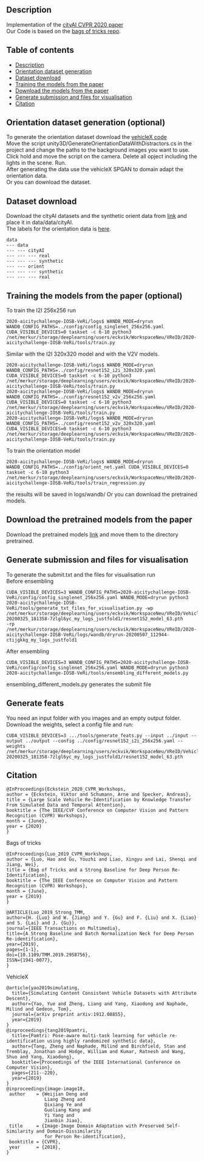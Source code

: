 ## Description
Implementation of the [cityAI CVPR 2020 paper](https://drive.google.com/open?id=1Cm25GNSpBQ11t4jujq6W8wA5JrxLDB2L)<br />
Our Code is based on the [bags of tricks repo](https://github.com/michuanhaohao/reid-strong-baseline). 
## Table of contents

- [Description](#description)
- [Orientation dataset generation](#dataset-generation)
- [Dataset download](#dataset-download )
- [Training the models from the paper](#training-the-models-from-the-paper)
- [Download the models from the paper](#download-the-models-from-the-paper)
- [Generate submission  and files for visualisation](#generate-submission-and-files-for-visualisation)
- [Citation](#citation)

## Orientation dataset generation (optional)
To generate the orientation dataset download the [vehicleX code](https://github.com/yorkeyao/VehicleX)<br />
Move the script unity3D/GenerateOrientationDataWithDistractors.cs in the project and change the paths to the background images you want to use.<br />
Click hold and move the script on the camera. Delete all opject including the lights in the scene. Run.<br />
After generating the data use the vehicleX SPGAN to domain adapt the orientation data.<br />
Or you can download the dataset.<br />
## Dataset download 
Download the cityAI datasets and the synthetic orient data from [link](https://drive.google.com/open?id=1huWCKzluNBwxz9D2pGqcJoz1wbJyVu-i) and place it in data/data/cityAI.<br />
The labels for the orientation data is [here](https://drive.google.com/open?id=1yLbbWKH-Q-rrtSCeFDmJ7MnrSQ1jEZua).
```
data
--- data
--- --- cityAI
--- --- --- real
--- --- --- synthetic
--- --- orient
--- --- --- synthetic
--- --- --- real
```
## Training the models from the paper (optional)
To train the I2I 256x256 run
```
2020-aicitychallenge-IOSB-VeRi/logs$ WANDB_MODE=dryrun  WANDB_CONFIG_PATHS=../config/config_singlenet_256x256.yaml CUDA_VISIBLE_DEVICES=0 taskset -c 6-10 python3 /net/merkur/storage/deeplearning/users/eckvik/WorkspaceNeu/VReID/2020-aicitychallenge-IOSB-VeRi/tools/train.py
```
Similar with the I2I 320x320 model and with the V2V models.
```
2020-aicitychallenge-IOSB-VeRi/logs$ WANDB_MODE=dryrun  WANDB_CONFIG_PATHS=../config/resnet152_i2i_320x320.yaml CUDA_VISIBLE_DEVICES=0 taskset -c 6-10 python3 /net/merkur/storage/deeplearning/users/eckvik/WorkspaceNeu/VReID/2020-aicitychallenge-IOSB-VeRi/tools/train.py
2020-aicitychallenge-IOSB-VeRi/logs$ WANDB_MODE=dryrun  WANDB_CONFIG_PATHS=../config/resnet152_v2v_256x256.yaml CUDA_VISIBLE_DEVICES=0 taskset -c 6-10 python3 /net/merkur/storage/deeplearning/users/eckvik/WorkspaceNeu/VReID/2020-aicitychallenge-IOSB-VeRi/tools/train.py
2020-aicitychallenge-IOSB-VeRi/logs$ WANDB_MODE=dryrun  WANDB_CONFIG_PATHS=../config/resnet152_v2v_320x320.yaml CUDA_VISIBLE_DEVICES=0 taskset -c 6-10 python3 /net/merkur/storage/deeplearning/users/eckvik/WorkspaceNeu/VReID/2020-aicitychallenge-IOSB-VeRi/tools/train.py
```
To train the orientation model
```
2020-aicitychallenge-IOSB-VeRi/logs$ WANDB_MODE=dryrun  WANDB_CONFIG_PATHS=../config/orient_net.yaml CUDA_VISIBLE_DEVICES=0 taskset -c 6-10 python3 /net/merkur/storage/deeplearning/users/eckvik/WorkspaceNeu/VReID/2020-aicitychallenge-IOSB-VeRi/tools/train_regression.py
```

the results will be saved in logs/wandb/
Or you can download the pretrained models.<br />
## Download the pretrained models from the paper
Download the pretrained models [link](https://drive.google.com/open?id=1mQLlwE173bKt9UrKd_HU8tLWADcv6aKu) and move them to the directory pretrained.
## Generate submission and files for visualisation
To generate the submit.txt and the files for visualisation run<br />
Before ensembling
```
CUDA_VISIBLE_DEVICES=3 WANDB_CONFIG_PATHS=2020-aicitychallenge-IOSB-VeRi/config/config_singlenet_256x256.yaml WANDB_MODE=dryrun python3 2020-aicitychallenge-IOSB-VeRi/tools/generate_txt_files_for_visualisation.py -wp
/net/merkur/storage/deeplearning/users/eckvik/WorkspaceNeu/VReID/VehicleReID/logs/cityai/2020/wandb/run-20200325_181358-7zlgl6yc_my_logs_justfold1/resnet152_model_63.pth
-rp
/net/merkur/storage/deeplearning/users/eckvik/WorkspaceNeu/VReID/2020-aicitychallenge-IOSB-VeRi/logs/wandb/dryrun-20200507_112944-ctijgkkg_my_logs_justfold1
```
After ensembling
```
CUDA_VISIBLE_DEVICES=3 WANDB_CONFIG_PATHS=2020-aicitychallenge-IOSB-VeRi/config/config_singlenet_256x256.yaml WANDB_MODE=dryrun python3 2020-aicitychallenge-IOSB-VeRi/tools/ensembling_different_models.py
```
ensembling_different_models.py generates the submit file

## Generate feats

You need an input folder with you images and an empty output folder.
Download the weights, select a config file and run:
```
CUDA_VISIBLE_DEVICES=3 .../tools/generate_feats.py --input ../input --output ../output --config ../config/resnet152_i2i_256x256.yaml --weights /net/merkur/storage/deeplearning/users/eckvik/WorkspaceNeu/VReID/VehicleReID/logs/cityai/2020/wandb/run-20200325_181358-7zlgl6yc_my_logs_justfold1/resnet152_model_63.pth
```
## Citation

```
@InProceedings{Eckstein_2020_CVPR_Workshops,
author = {Eckstein, Viktor and Schumann, Arne and Specker, Andreas},
title = {Large Scale Vehicle Re-Identification by Knowledge Transfer From Simulated Data and Temporal Attention},
booktitle = {The IEEE/CVF Conference on Computer Vision and Pattern Recognition (CVPR) Workshops},
month = {June},
year = {2020}
} 
```
Bags of tricks
```
@InProceedings{Luo_2019_CVPR_Workshops,
author = {Luo, Hao and Gu, Youzhi and Liao, Xingyu and Lai, Shenqi and Jiang, Wei},
title = {Bag of Tricks and a Strong Baseline for Deep Person Re-Identification},
booktitle = {The IEEE Conference on Computer Vision and Pattern Recognition (CVPR) Workshops},
month = {June},
year = {2019}
}

@ARTICLE{Luo_2019_Strong_TMM, 
author={H. {Luo} and W. {Jiang} and Y. {Gu} and F. {Liu} and X. {Liao} and S. {Lai} and J. {Gu}}, 
journal={IEEE Transactions on Multimedia}, 
title={A Strong Baseline and Batch Normalization Neck for Deep Person Re-identification}, 
year={2019}, 
pages={1-1}, 
doi={10.1109/TMM.2019.2958756}, 
ISSN={1941-0077}, 
}
```
VehicleX
```
@article{yao2019simulating,
  title={Simulating Content Consistent Vehicle Datasets with Attribute Descent},
  author={Yao, Yue and Zheng, Liang and Yang, Xiaodong and Naphade, Milind and Gedeon, Tom},
  journal={arXiv preprint arXiv:1912.08855},
  year={2019}
}
@inproceedings{tang2019pamtri,
  title={Pamtri: Pose-aware multi-task learning for vehicle re-identification using highly randomized synthetic data},
  author={Tang, Zheng and Naphade, Milind and Birchfield, Stan and Tremblay, Jonathan and Hodge, William and Kumar, Ratnesh and Wang, Shuo and Yang, Xiaodong},
  booktitle={Proceedings of the IEEE International Conference on Computer Vision},
  pages={211--220},
  year={2019}
}
@inproceedings{image-image18,
 author    = {Weijian Deng and
              Liang Zheng and
              Qixiang Ye and
              Guoliang Kang and
              Yi Yang and
              Jianbin Jiao},
 title     = {Image-Image Domain Adaptation with Preserved Self-Similarity and Domain-Dissimilarity
              for Person Re-identification},
 booktitle = {CVPR},
 year      = {2018},
}
```
